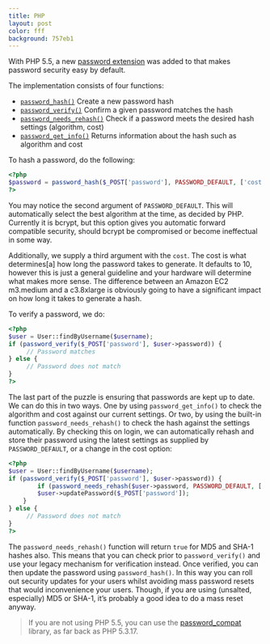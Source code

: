 ```yaml
---
title: PHP
layout: post
color: fff
background: 757eb1
---
```


With PHP 5.5, a new [password extension](http://php.net/password) was added to that makes password security easy by default.

The implementation consists of four functions:

- [`password_hash()`](http://php.net/password_hash)
	Create a new password hash
- [`password_verify()`](http://php.net/password_verify)
	Confirm a given password matches the hash
- [`password_needs_rehash()`](http://php.net/password_needs_rehash)
	Check if a password meets the desired hash settings (algorithm, cost)
- [`password_get_info()`](http://php.net/password_get_info)
	Returns information about the hash such as algorithm and cost
	
To hash a password, do the following:

```php
<?php
$password = password_hash($_POST['password'], PASSWORD_DEFAULT, ['cost' => 11]);
?>
```

You may notice the second argument of `PASSWORD_DEFAULT`. This will automatically select the best algorithm at the time, as decided by PHP. Currently it is bcrypt, but this option gives you automatic forward compatible security, should bcrypt be compromised or become ineffectual in some way.

Additionally, we supply a third argument with the `cost`. The cost is what determines[a] how long the password takes to generate. It defaults to 10, however this is just a general guideline and your hardware will determine what makes more sense. The difference between an Amazon EC2 m3.medium and a c3.8xlarge is obviously going to have a significant impact on how long it takes to generate a hash.

To verify a password, we do:

```php
<?php
$user = User::findByUsername($username);
if (password_verify($_POST['password'], $user->password)) {
     // Password matches
} else {
     // Password does not match
}
?>
```

The last part of the puzzle is ensuring that passwords are kept up to date. We can do this in two ways. One by using `password_get_info()` to check the algorithm and cost against our current settings. Or two, by using the built-in function `password_needs_rehash()` to check the hash against the settings automatically. By checking this on login, we can automatically rehash and store their password using the latest settings as supplied by `PASSWORD_DEFAULT`, or a change in the cost option:

```php
<?php
$user = User::findByUsername($username);
if (password_verify($_POST['password'], $user->password)) {
        if (password_needs_rehash($user->password, PASSWORD_DEFAULT, ['cost' => 12])) {
        $user->updatePassword($_POST['password']);
    }
} else {
     // Password does not match
}
?>
```

The `password_needs_rehash()` function will return `true` for MD5 and SHA-1 hashes also. This means that you can check prior to `password_verify()` and use your legacy mechanism for verification instead. Once verified, you can then update the password using `password_hash()`. In this way you can roll out security updates for your users whilst avoiding mass password resets that would inconvenience your users. Though, if you are using (unsalted, especially) MD5 or SHA-1, it’s probably a good idea to do a mass reset anyway.

> If you are not using PHP 5.5, you can use the [password_compat](https://github.com/ircmaxell/password_compat) library, as far back as PHP 5.3.17.


